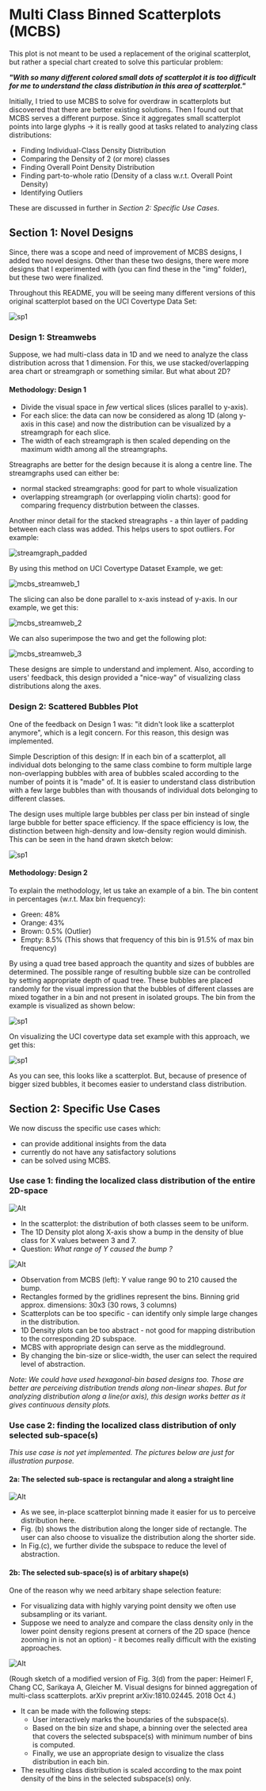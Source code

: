 # Multi Class Binned Scatterplots (MCBS)

This plot is not meant to be used a replacement of the original scatterplot, but rather a special chart created to solve this particular problem:

***"With so many different colored small dots of scatterplot it is too difficult for me to understand the class distribution in this area of scatterplot."***

Initially, I tried to use MCBS to solve for overdraw in scatterplots but discovered that there are better existing solutions. Then I found out that MCBS serves a different purpose. Since it aggregates small scatterplot points into large glyphs -> it is really good at tasks related to analyzing class distributions:

- Finding Individual-Class Density Distribution
- Comparing the Density of 2 (or more) classes
- Finding Overall Point Density Distribution
- Finding part-to-whole ratio (Density of a class w.r.t. Overall Point Density)
- Identifying Outliers

These are discussed in further in *Section 2: Specific Use Cases*.

## Section 1: Novel Designs

Since, there was a scope and need of improvement of MCBS designs, I added two novel designs. Other than these two designs, there were more designs that I experimented with (you can find these in the "img" folder), but these two were finalized.

Throughout this README, you will be seeing many different versions of this original scatterplot based on the UCI Covertype Data Set:

![sp1](img/1.png "Original Multi-class Scatterplot")

### Design 1: Streamwebs

Suppose, we had multi-class data in 1D and we need to analyze the class distribution across that 1 dimension. For this, we use stacked/overlapping area chart or streamgraph or something similar. But what about 2D?

#### Methodology: Design 1

- Divide the visual space in *few* vertical slices (slices parallel to y-axis).
- For each slice: the data can now be considered as along 1D (along y-axis in this case) and now the distribution can be visualized by a streamgraph for each slice.
- The width of each streamgraph is then scaled depending on the maximum width among all the streamgraphs.

Streagraphs are better for the design because it is along a centre line. The streamgraphs used can either be:

- normal stacked streamgraphs: good for part to whole visualization
- overlapping streamgraph (or overlapping violin charts): good for comparing frequency distrbution between the classes.

Another minor detail for the stacked streagraphs - a thin layer of padding between each class was added. This helps users to spot outliers. For example:

![streamgraph_padded](img/bokeh_plot.png "Streamgraph Padded")

By using this method on UCI Covertype Dataset Example, we get:

![mcbs_streamweb_1](img/5a.png "Streamwebs: Vertical Slicing")

The slicing can also be done parallel to x-axis instead of y-axis. In our example, we get this:

![mcbs_streamweb_2](img/5b.png "Streamwebs: Horizontal Slicing")

We can also superimpose the two and get the following plot:

![mcbs_streamweb_3](img/5c.png "Streamwebs: Combined")

These designs are simple to understand and implement. Also, according to users' feedback, this design provided a "nice-way" of visualizing class distributions along the axes.

### Design 2: Scattered Bubbles Plot

One of the feedback on Design 1 was: "it didn't look like a scatterplot anymore", which is a legit concern. For this reason, this design was implemented.

Simple Description of this design: If in each bin of a scatterplot, all individual dots belonging to the same class combine to form multiple large non-overlapping bubbles with area of bubbles scaled according to the number of points it is "made" of. It is easier to understand class distribution with a few large bubbles than with thousands of individual dots belonging to different classes.

The design uses multiple large bubbles per class per bin instead of single large bubble for better space efficiency. If the space efficiency is low, the distinction between high-density and low-density region would diminish. This can be seen in the hand drawn sketch below:

![sp1](img/7b.png "Where is it easiest to see the 50/50 split ?")

#### Methodology: Design 2

To explain the methodology, let us take an example of a bin. The bin content in percentages (w.r.t. Max bin frequency):

- Green: 48%
- Orange: 43%
- Brown: 0.5% (Outlier)
- Empty: 8.5% (This shows that frequency of this bin is 91.5% of max bin frequency)

By using a quad tree based approach the quantity and sizes of bubbles are determined. The possible range of resulting bubble size can be controlled by setting appropriate depth of quad tree. These bubbles are placed randomly for the visual impression that the bubbles of different classes are mixed togather in a bin and not present in isolated groups. The bin from the example is visualized as shown below:

![sp1](img/7c.png "Example of a Bin in Scattered Bubbles Plot")

On visualizing the UCI covertype data set example with this approach, we get this:

![sp1](img/7a.png "Example of Scattered Bubbles Plot")

As you can see, this looks like a scatterplot. But, because of presence of bigger sized bubbles, it becomes easier to understand class distribution.

## Section 2: Specific Use Cases

We now discuss the specific use cases which:

- can provide additional insights from the data
- currently do not have any satisfactory solutions
- can be solved using MCBS.

### Use case 1: finding the localized class distribution of the entire 2D-space

![Alt](img/uc1_1.png "Problem with scatterplot + 1D density plots")

- In the scatterplot: the distribution of both classes seem to be uniform.
- The 1D Density plot along X-axis show a bump in the density of blue class for X values between 3 and 7.
- Question: *What range of Y caused the bump ?*

![Alt](img/uc1_2.png "Rectangular selection")

- Observation from MCBS (left): Y value range 90 to 210 caused the bump.
- Rectangles formed by the gridlines represent the bins. Binning grid approx. dimensions: 30x3 (30 rows, 3 columns)
- Scatterplots can be too specific - can identify only simple large changes in the distribution.
- 1D Density plots can be too abstract - not good for mapping distribution to the corresponding 2D subspace.
- MCBS with appropriate design can serve as the middleground.
- By changing the bin-size or slice-width, the user can select the required level of abstraction.

*Note: We could have used hexagonal-bin based designs too. Those are better are perceiving distribution trends along non-linear shapes. But for analyzing distribution along a line(or axis), this design works better as it gives continuous density plots.*

### Use case 2: finding the localized class distribution of only selected sub-space(s)

*This use case is not yet implemented. The pictures below are just for illustration purpose.*

#### 2a: The selected sub-space is rectangular and along a straight line

![Alt](img/uc2a_1.png "Rectangular selection")

- As we see, in-place scatterplot binning made it easier for us to perceive distribution here.
- Fig. (b) shows the distribution along the longer side of rectangle. The user can also choose to visualize the distribution along the shorter side.
- In Fig.(c), we further divide the subspace to reduce the level of abstraction.

#### 2b: The selected sub-space(s) is of arbitary shape(s)

One of the reason why we need arbitary shape selection feature:

- For visualizing data with highly varying point density we often use subsampling or its variant.
- Suppose we need to analyze and compare the class density only in the lower point density regions present at corners of the 2D space (hence zooming in is not an option) - it becomes really difficult with the existing approaches.

![Alt](img/uc2b_2.png "Arbitary shapes selection")

(Rough sketch of a modified version of Fig. 3(d) from the paper:
Heimerl F, Chang CC, Sarikaya A, Gleicher M. Visual designs for binned aggregation of multi-class scatterplots. arXiv preprint arXiv:1810.02445. 2018 Oct 4.)

- It can be made with the following steps:
  - User interactively marks the boundaries of the subspace(s).
  - Based on the bin size and shape, a binning over the selected area that covers the selected subspace(s) with minimum number of bins is computed.
  - Finally, we use an appropriate design to visualize the class distribution in each bin.
- The resulting class distribution is scaled according to the max point density of the bins in the selected subspace(s) only.
